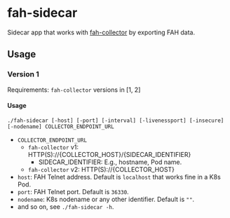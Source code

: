 # fah-sidecar

Sidecar app that works with [fah-collector](https://github.com/ebiiim/fah-collector) by exporting FAH data.

## Usage

### Version 1

Requirements: `fah-collector` versions in [1, 2]

#### Usage

`./fah-sidecar [-host] [-port] [-interval] [-livenessport] [-insecure] [-nodename] COLLECTOR_ENDPOINT_URL`

- `COLLECTOR_ENDPOINT_URL`
  - `fah-collector` v1: HTTP(S)://{COLLECTOR_HOST}/{SIDECAR_IDENTIFIER}
    - SIDECAR_IDENTIFIER: E.g., hostname, Pod name.
  - `fah-collector` v2: HTTP(S)://{COLLECTOR_HOST}
- `host`: FAH Telnet address. Default is `localhost` that works fine in a K8s Pod.
- `port`: FAH Telnet port. Default is `36330`.
- `nodename`: K8s nodename or any other identifier. Default is `""`.
- and so on, see `./fah-sidecar -h`.
